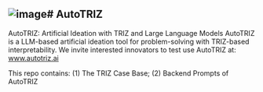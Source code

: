 ![image](https://github.com/shuojiangcn/AutoTRIZ-DETC24/assets/55035576/a783f6b3-95c5-4166-b623-4e664a0aab99)# AutoTRIZ
---
AutoTRIZ: Artificial Ideation with TRIZ and Large Language Models
AutoTRIZ is a LLM-based artificial ideation tool for problem-solving with TRIZ-based interpretability. We invite interested innovators to test use AutoTRIZ at: www.autotriz.ai

This repo contains: 
(1) The TRIZ Case Base; 
(2) Backend Prompts of AutoTRIZ
